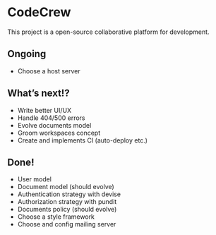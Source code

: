 # CodeCrew

This project is a open-source collaborative platform for development.

## Ongoing

* Choose a host server

## What’s next!?

* Write better UI/UX
* Handle 404/500 errors
* Evolve documents model
* Groom workspaces concept
* Create and implements CI (auto-deploy etc.)

## Done!

* User model
* Document model (should evolve)
* Authentication strategy with devise
* Authorization strategy with pundit
* Documents policy (should evolve)
* Choose a style framework
* Choose and config mailing server
